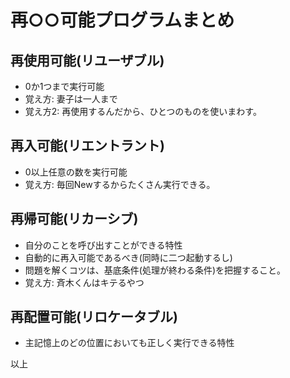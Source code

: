 # 再○○可能プログラムまとめ

## 再使用可能(リユーザブル)

- 0か1つまで実行可能
- 覚え方: 妻子は一人まで
- 覚え方2: 再使用するんだから、ひとつのものを使いまわす。

## 再入可能(リエントラント)

- 0以上任意の数を実行可能
- 覚え方: 毎回Newするからたくさん実行できる。

## 再帰可能(リカーシブ)

- 自分のことを呼び出すことができる特性
- 自動的に再入可能であるべき(同時に二つ起動するし)
- 問題を解くコツは、基底条件(処理が終わる条件)を把握すること。
- 覚え方: 斉木くんはキテるやつ

## 再配置可能(リロケータブル)

- 主記憶上のどの位置においても正しく実行できる特性

以上
